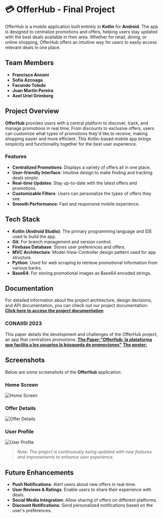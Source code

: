 # 💳 OfferHub - Final Project

OfferHub is a mobile application built entirely in **Kotlin** for **Android**. The app is designed to centralize promotions and offers, helping users stay updated with the best deals available in their area. Whether for retail, dining, or online shopping, OfferHub offers an intuitive way for users to easily access relevant deals in one place.

## Team Members
- **Francisco Annoni**
- **Sofia Azcoaga**
- **Facundo Toledo**
- **Juan Martin Pereira**
- **Axel Uriel Grimberg**

## Project Overview
**OfferHub** provides users with a central platform to discover, track, and manage promotions in real time. From discounts to exclusive offers, users can customize what types of promotions they'd like to receive, making shopping easier and more efficient. This Kotlin-based mobile app brings simplicity and functionality together for the best user experience.

### Features
- **Centralized Promotions**: Displays a variety of offers all in one place.
- **User-friendly Interface**: Intuitive design to make finding and tracking deals simple.
- **Real-time Updates**: Stay up-to-date with the latest offers and promotions.
- **Customizable Filters**: Users can personalize the types of offers they see.
- **Smooth Performance**: Fast and responsive mobile experience.

## Tech Stack
- **Kotlin (Android Studio)**: The primary programming language and IDE used to build the app.
- **Git**: For branch management and version control.
- **Firebase Database**: Stores user preferences and offers.
- **MVC Architecture**: Model-View-Controller design pattern used for app structure.
- **Python**: Used for web scraping to retrieve promotional information from various banks.
- **Base64**: For storing promotional images as Base64 encoded strings.

## Documentation
For detailed information about the project architecture, design decisions, and API documentation, you can check out our project documentation:
[**Click here to access the project documentation**](https://docs.google.com/document/d/1sHzieSJsoFeI-snZNbIES4yhVpl9YU6w/edit?usp=sharing&ouid=102602029413091202755&rtpof=true&sd=true)

### CONAIISI 2023
This paper details the development and challenges of the OfferHub project, an app that centralizes promotions:
[**The Paper:"OfferHub: la plataforma que facilita a los usuarios la búsqueda de promociones"**](https://docs.google.com/document/d/1kW0kcr7fDQksjBLd-7-TzzEsLCebgNy3qcTXEK_L-aA/edit?usp=sharing)
[**The poster:**]([https://docs.google.com/document/d/1sHzieSJsoFeI-snZNbIES4yhVpl9YU6w/edit?usp=sharing&ouid=102602029413091202755&rtpof=true&sd=true](https://drive.google.com/file/d/1vPIxCvorzvhNv5a2lwpy-_UZ5FMpj79Y/view))


## Screenshots

Below are some screenshots of the **OfferHub** application:

### Home Screen
![Home Screen](insert-link-to-screenshot)

### Offer Details
![Offer Details](insert-link-to-screenshot)

### User Profile
![User Profile](insert-link-to-screenshot)

> *Note: The project is continuously being updated with new features and improvements to enhance user experience.*

## Future Enhancements
- **Push Notifications**: Alert users about new offers in real-time.
- **User Reviews & Ratings**: Enable users to share their experience with deals.
- **Social Media Integration**: Allow sharing of offers on different platforms.
- **Discount Notifications**: Send personalized notifications based on the user's preferences.

